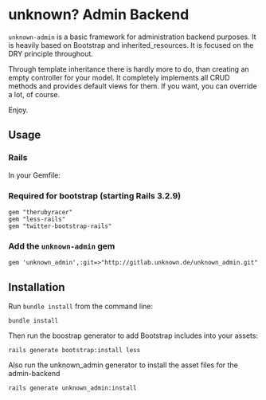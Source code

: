 # unknown? Admin Backend
`unknown-admin` is a basic framework for administration backend purposes. It is heavily based on Bootstrap and inherited_resources.
It is focused on the DRY principle throughout.

Through template inheritance there is hardly more to do, than creating an empty controller for your model.
It completely implements all CRUD methods and provides default views for them.
If you want, you can override a lot, of course.


Enjoy.

## Usage

### Rails

In your Gemfile:

### Required for bootstrap (starting Rails 3.2.9)

    gem "therubyracer"
    gem "less-rails"
    gem "twitter-bootstrap-rails"

### Add the `unknown-admin` gem

    gem 'unknown_admin',:git=>"http://gitlab.unknown.de/unknown_admin.git"


## Installation

Run `bundle install` from the command line:

    bundle install

Then run the boostrap generator to add Bootstrap includes into your assets:

    rails generate bootstrap:install less

Also run the unknown_admin generator to install the asset files for the admin-backend

    rails generate unknown_admin:install